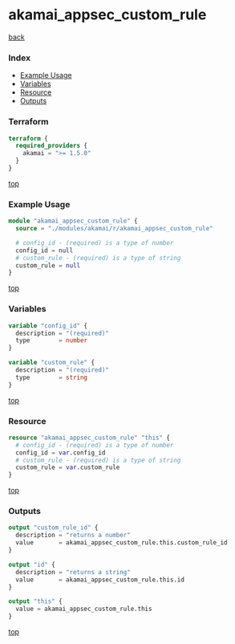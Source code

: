 # akamai_appsec_custom_rule

[back](../akamai.md)

### Index

- [Example Usage](#example-usage)
- [Variables](#variables)
- [Resource](#resource)
- [Outputs](#outputs)

### Terraform

```terraform
terraform {
  required_providers {
    akamai = ">= 1.5.0"
  }
}
```

[top](#index)

### Example Usage

```terraform
module "akamai_appsec_custom_rule" {
  source = "./modules/akamai/r/akamai_appsec_custom_rule"

  # config_id - (required) is a type of number
  config_id = null
  # custom_rule - (required) is a type of string
  custom_rule = null
}
```

[top](#index)

### Variables

```terraform
variable "config_id" {
  description = "(required)"
  type        = number
}

variable "custom_rule" {
  description = "(required)"
  type        = string
}
```

[top](#index)

### Resource

```terraform
resource "akamai_appsec_custom_rule" "this" {
  # config_id - (required) is a type of number
  config_id = var.config_id
  # custom_rule - (required) is a type of string
  custom_rule = var.custom_rule
}
```

[top](#index)

### Outputs

```terraform
output "custom_rule_id" {
  description = "returns a number"
  value       = akamai_appsec_custom_rule.this.custom_rule_id
}

output "id" {
  description = "returns a string"
  value       = akamai_appsec_custom_rule.this.id
}

output "this" {
  value = akamai_appsec_custom_rule.this
}
```

[top](#index)